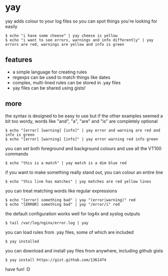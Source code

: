 yay
====

yay adds colour to your log files so you can spot things you're looking for easily  

    $ echo "i have some cheese" | yay cheese is yellow  
    $ echo "i want to see errors, warnings and info differently" | yay errors are red, warnings are yellow and info is green  

features
----

* a simple language for creating rules  
* regexps can be used to match things like dates  
* complex, multi-lined rules can be stored in .yay files  
* yay files can be shared using gists!  

more
----

the syntax is designed to be easy to use but if the other examples seemed a bit too wordy, words like "and", "a", "are" and "is" are completely optional  

    $ echo "[error] [warning] [info]" | yay error and warning are red and info is green  
    $ echo "[error] [warning] [info]" | yay error warning red info green  

you can set both foreground and background colours and use all the VT100 commands  

    $ echo "this is a match" | yay match is a dim blue red  

if you want to make something really stand out, you can colour an entire line  

    $ echo "this line has matches" | yay matches are red yellow lines  

you can treat matching words like regular expressions  

    $ echo "[error] something bad" | yay "(error|warning)" red  
    $ echo "[ERROR] something bad" | yay "/error/i" red  

the default configuration works well for log4x and syslog outputs  

    $ tail /var/log/nginx/error.log | yay  

you can load rules from .yay files, some of which are included  

    $ yay installed  

you can download and install yay files from anywhere, including github gists  

    $ yay install https://gist.github.com/1361474

have fun! :D  